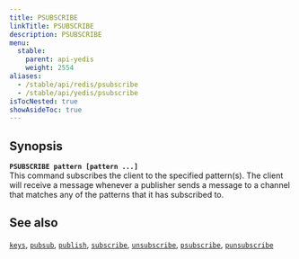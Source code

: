 ```yaml
---
title: PSUBSCRIBE
linkTitle: PSUBSCRIBE
description: PSUBSCRIBE
menu:
  stable:
    parent: api-yedis
    weight: 2554
aliases:
  - /stable/api/redis/psubscribe
  - /stable/api/yedis/psubscribe
isTocNested: true
showAsideToc: true
---
```


## Synopsis

<b>`PSUBSCRIBE pattern [pattern ...]`</b><br>
This command subscribes the client to the specified pattern(s). The client will receive a message whenever a publisher sends a message to a channel that matches any of the patterns that it has subscribed to.

## See also

[`keys`](../keys/), 
[`pubsub`](../pubsub/), 
[`publish`](../publish/), 
[`subscribe`](../subscribe/), 
[`unsubscribe`](../unsubscribe/), 
[`psubscribe`](../psubscribe/), 
[`punsubscribe`](../punsubscribe/)
